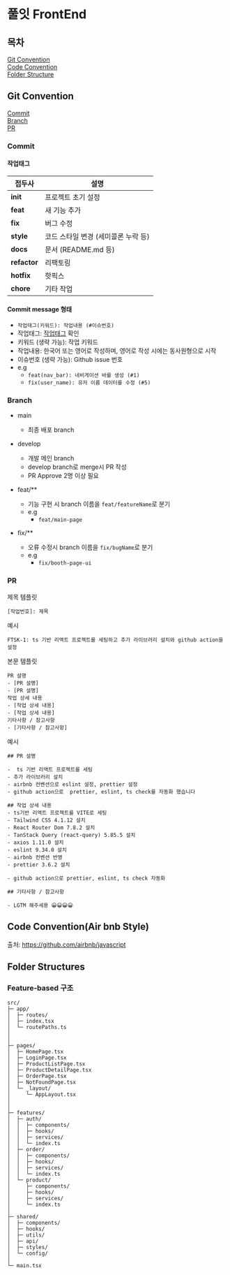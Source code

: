# 풀잇 FrontEnd

## 목차

[Git Convention](#git-convention) <br/>
[Code Convention](#code-convention) <br/>
[Folder Structure](#folder-structures) <br/>

## Git Convention

[Commit](#commit) <br/>
[Branch](#branch) <br/>
[PR](#pr) <br/>

### Commit

#### 작업태그

| 접두사       | 설명                                |
| ------------ | ----------------------------------- |
| **init**     | 프로젝트 초기 설정                  |
| **feat**     | 새 기능 추가                        |
| **fix**      | 버그 수정                           |
| **style**    | 코드 스타일 변경 (세미콜론 누락 등) |
| **docs**     | 문서 (README.md 등)                 |
| **refactor** | 리팩토링                            |
| **hotfix**   | 핫픽스                              |
| **chore**    | 기타 작업                           |

#### Commit message 형태

- `작업태그(키워드): 작업내용 (#이슈번호)`
- 작업태그: [작업태그](#작업태그) 확인
- 키워드 (생략 가능): 작업 키워드
- 작업내용: 한국어 또는 영어로 작성하며, 영어로 작성 시에는 동사원형으로 시작
- 이슈번호 (생략 가능): Github issue 번호
- e.g
  - `feat(nav_bar): 네비게이션 바를 생성 (#1)`
  - `fix(user_name): 유저 이름 데이터를 수정 (#5)`

### Branch

- main
  - 최종 배포 branch

- develop
  - 개발 메인 branch
  - develop branch로 merge시 PR 작성
  - PR Approve 2명 이상 필요

- feat/\*\*
  - 기능 구현 시 branch 이름을 `feat/featureName`로 분기
  - e.g
    - `feat/main-page`

- fix/\*\*
  - 오류 수정시 branch 이름을 `fix/bugName`로 분기
  - e.g
    - `fix/booth-page-ui`

### PR

제목 템플릿

```
[작업번호]: 제목
```

예시

```
FTSK-1: ts 기반 리액트 프로젝트를 세팅하고 추가 라이브러리 설치와 github action을 설정
```

본문 템플릿

```
PR 설명
- [PR 설명]
- [PR 설명]
작업 상세 내용
- [작업 상세 내용]
- [작업 상세 내용]
기타사항 / 참고사항
- [기타사항 / 참고사항]
```

예시

```
## PR 설명

-  ts 기반 리액트 프로젝트를 세팅
- 추가 라이브러리 설치
- airbnb 컨벤션으로 eslint 설정, prettier 설정
- github action으로  prettier, eslint, ts check를 자동화 했습니다

## 작업 상세 내용
- ts기반 리액트 프로젝트를 VITE로 세팅
- Tailwind CSS 4.1.12 설치
- React Router Dom 7.8.2 설치
- TanStack Query (react-query) 5.85.5 설치
- axios 1.11.0 설치
- eslint 9.34.0 설치
- airbnb 컨벤션 반영
- prettier 3.6.2 설치

- github action으로 prettier, eslint, ts check 자동화

## 기타사항 / 참고사항

- LGTM 해주세용 😀😀😀😀
```

## Code Convention(Air bnb Style)

출처: https://github.com/airbnb/javascript<br/>

## Folder Structures

### Feature-based 구조

```
src/
├─ app/
│  ├─ routes/
│  ├─ index.tsx
│  └─ routePaths.ts
│
│
├─ pages/
│  ├─ HomePage.tsx
│  ├─ LoginPage.tsx
│  ├─ ProductListPage.tsx
│  ├─ ProductDetailPage.tsx
│  ├─ OrderPage.tsx
│  ├─ NotFoundPage.tsx
│  └─ _layout/
│     └─ AppLayout.tsx
│
│
├─ features/
│  ├─ auth/
│  │  ├─ components/
│  │  ├─ hooks/
│  │  ├─ services/
│  │  └─ index.ts
│  ├─ order/
│  │  ├─ components/
│  │  ├─ hooks/
│  │  ├─ services/
│  │  └─ index.ts
│  └─ product/
│     ├─ components/
│     ├─ hooks/
│     ├─ services/
│     └─ index.ts
│
├─ shared/
│  ├─ components/
│  ├─ hooks/
│  ├─ utils/
│  ├─ api/
│  ├─ styles/
│  └─ config/
│
└─ main.tsx
```
